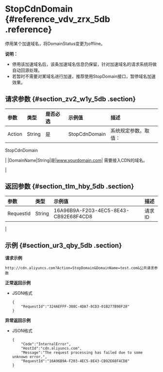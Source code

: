 # StopCdnDomain {#reference_vdv_zrx_5db .reference}

停用某个加速域名，将DomainStatus变更为offline。

**说明：** 

-   停用该加速域名后，该条加速域名信息仍保留，针对加速域名的请求系统将做自动回源处理。
-   若暂时不需要对某域名进行加速，推荐使用StopDomain接口，暂停域名加速效果。

## 请求参数 {#section_zv2_w1y_5db .section}

|参数|类型|是否必选|示例值|描述|
|:-|:-|:---|:--|:-|
|Action|String|是|StopCdnDomain| 系统规定参数。取值：

 StopCdnDomain

 |
|DomainName|String|是|www.yourdomain.com| 需要接入CDN的域名。

 |

## 返回参数 {#section_tlm_hby_5db .section}

|参数|类型|示例值|描述|
|:-|:-|:--|:-|
|RequestId|String|16A96B9A-F203-4EC5-8E43-CB92E68F4CD8| 请求ID

 |

## 示例 {#section_ur3_qby_5db .section}

**请求示例**

```
http://cdn.aliyuncs.com?Action=StopDomain&DomainName=test.com&公共请求参数
```

**正常返回示例**

-   JSON格式

    ```
    {
        "RequestId":"324AEFFF-308C-4DA7-8CD3-01B277B98F28"
    }
    ```


**异常返回示例**

-   JSON格式

    ```
    {
        "Code":"InternalError",
        "HostId":"cdn.aliyuncs.com",
        "Message":"The request processing has failed due to some unknown error.",
        "RequestId":"16A96B9A-F203-4EC5-8E43-CB92E68F4CD8"
    }
    ```


